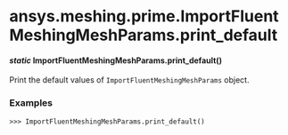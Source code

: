 # ansys.meshing.prime.ImportFluentMeshingMeshParams.print_default

<a id="ansys.meshing.prime.ImportFluentMeshingMeshParams.print_default"></a>

#### *static* ImportFluentMeshingMeshParams.print_default()

Print the default values of `ImportFluentMeshingMeshParams` object.

### Examples

```pycon
>>> ImportFluentMeshingMeshParams.print_default()
```

<!-- !! processed by numpydoc !! -->
